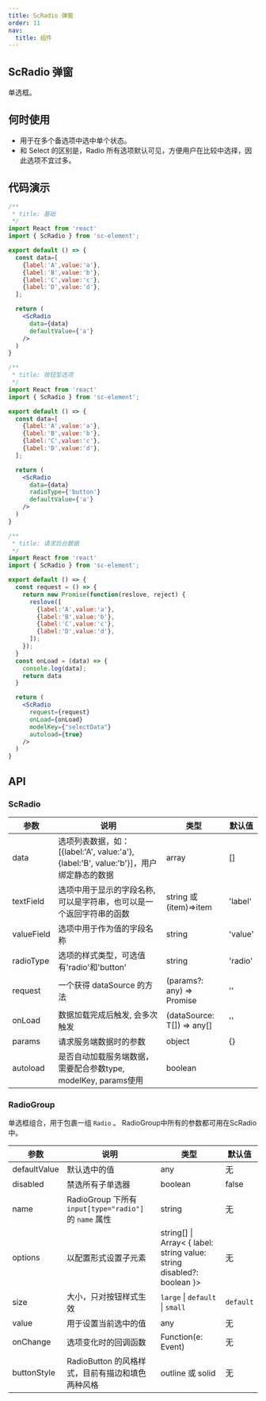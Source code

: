 ```yaml
---
title: ScRadio 弹窗
order: 11
nav:
  title: 组件
---
```


## ScRadio 弹窗

单选框。

## 何时使用

* 用于在多个备选项中选中单个状态。
* 和 Select 的区别是，Radio 所有选项默认可见，方便用户在比较中选择，因此选项不宜过多。

## 代码演示

``` jsx
/**
 * title: 基础
 */
import React from 'react'
import { ScRadio } from 'sc-element';

export default () => {
  const data=[
    {label:'A',value:'a'},
    {label:'B',value:'b'},
    {label:'C',value:'c'},
    {label:'D',value:'d'},
  ];

  return (
    <ScRadio
      data={data}
      defaultValue={'a'}
    />
  )
}
```

``` jsx
/**
 * title: 按钮型选项
 */
import React from 'react'
import { ScRadio } from 'sc-element';

export default () => {
  const data=[
    {label:'A',value:'a'},
    {label:'B',value:'b'},
    {label:'C',value:'c'},
    {label:'D',value:'d'},
  ];

  return (
    <ScRadio
      data={data}
      radioType={'button'}
      defaultValue={'a'}
    />
  )
}
```

``` jsx
/**
 * title: 请求后台数据
 */
import React from 'react'
import { ScRadio } from 'sc-element';

export default () => {
  const request = () => {
    return new Promise(function(reslove, reject) {
      reslove([
        {label:'A',value:'a'},
        {label:'B',value:'b'},
        {label:'C',value:'c'},
        {label:'D',value:'d'},
      ]);
    });
  }
  const onLoad = (data) => {
    console.log(data);
    return data
  }

  return (
    <ScRadio 
      request={request}
      onLoad={onLoad}
      modelKey={"selectData"}
      autoload={true}
    />
  )
}
```

## API

### ScRadio

| 参数 | 说明 | 类型 | 默认值 |
| --- | --- | --- | --- |
| data | 选项列表数据，如：[{label:'A', value:'a'}, {label:'B', value:'b'}]，用户绑定静态的数据 | array | [] |
| textField | 选项中用于显示的字段名称, 可以是字符串，也可以是一个返回字符串的函数 | string 或 (item)=>item | 'label' |
| valueField | 选项中用于作为值的字段名称 | string | 'value' |
| radioType | 选项的样式类型，可选值有'radio'和'button' | string | 'radio' |
| request | 一个获得 dataSource 的方法 | (params?: any) => Promise | '' |
| onLoad | 数据加载完成后触发, 会多次触发 | (dataSource: T[]) => any[] | '' |
| params | 请求服务端数据时的参数 | object | {} |
| autoload | 是否自动加载服务端数据，需要配合参数type, modelKey, params使用 | boolean |  |

### RadioGroup

单选框组合，用于包裹一组 `Radio` 。
RadioGroup中所有的参数都可用在ScRadio中。

| 参数 | 说明 | 类型 | 默认值 |
| --- | --- | --- | --- |
| defaultValue | 默认选中的值 | any | 无 |
| disabled | 禁选所有子单选器 | boolean | false |
| name | RadioGroup 下所有 `input[type="radio"]` 的 `name` 属性 | string | 无 |
| options | 以配置形式设置子元素 | string\[] \| Array&lt; { label: string value: string disabled?: boolean }> | 无 |
| size | 大小，只对按钮样式生效 | `large` \| `default` \| `small` | `default` |
| value | 用于设置当前选中的值 | any | 无 |
| onChange | 选项变化时的回调函数 | Function(e: Event) | 无 |
| buttonStyle | RadioButton 的风格样式，目前有描边和填色两种风格 | outline 或 solid | 无 |
